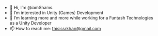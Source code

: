 - 👋 Hi, I’m @iamShams
- 👀 I’m interested in Unity (Games) Development
- 🌱 I’m learning more and more while working for a Funtash Technologies as a Unity Developer
- 📫 How to reach me: thisissrkhan@gmail.com


<!---
iamShams/iamShams is a ✨ special ✨ repository because its `README.md` (this file) appears on your GitHub profile.
You can click the Preview link to take a look at your changes.
--->
